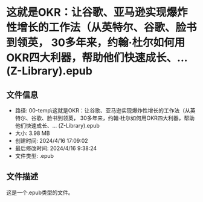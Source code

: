 ﻿# 这就是OKR：让谷歌、亚马逊实现爆炸性增长的工作法（从英特尔、谷歌、脸书到领英， 30多年来，约翰·杜尔如何用OKR四大利器，帮助他们快速成长、... (Z-Library).epub

## 文件信息
- 路径: 00-temp\这就是OKR：让谷歌、亚马逊实现爆炸性增长的工作法（从英特尔、谷歌、脸书到领英， 30多年来，约翰·杜尔如何用OKR四大利器，帮助他们快速成长、... (Z-Library).epub
- 大小: 3.98 MB
- 创建时间: 2024/4/16 17:09:02
- 最后修改时间: 2024/4/16 9:38:24
- 文件类型: .epub

## 文件描述
这是一个.epub类型的文件。

